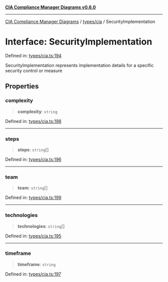 [**CIA Compliance Manager Diagrams v0.6.0**](../../../README.md)

***

[CIA Compliance Manager Diagrams](../../../modules.md) / [types/cia](../README.md) / SecurityImplementation

# Interface: SecurityImplementation

Defined in: [types/cia.ts:194](https://github.com/step-security-bot/cia-compliance-manager/blob/8fd9c10973b52d0d78d7f90b0376987bfdcead6f/src/types/cia.ts#L194)

SecurityImplementation represents implementation details for a specific
security control or measure

## Properties

### complexity

> **complexity**: `string`

Defined in: [types/cia.ts:198](https://github.com/step-security-bot/cia-compliance-manager/blob/8fd9c10973b52d0d78d7f90b0376987bfdcead6f/src/types/cia.ts#L198)

***

### steps

> **steps**: `string`[]

Defined in: [types/cia.ts:196](https://github.com/step-security-bot/cia-compliance-manager/blob/8fd9c10973b52d0d78d7f90b0376987bfdcead6f/src/types/cia.ts#L196)

***

### team

> **team**: `string`[]

Defined in: [types/cia.ts:199](https://github.com/step-security-bot/cia-compliance-manager/blob/8fd9c10973b52d0d78d7f90b0376987bfdcead6f/src/types/cia.ts#L199)

***

### technologies

> **technologies**: `string`[]

Defined in: [types/cia.ts:195](https://github.com/step-security-bot/cia-compliance-manager/blob/8fd9c10973b52d0d78d7f90b0376987bfdcead6f/src/types/cia.ts#L195)

***

### timeframe

> **timeframe**: `string`

Defined in: [types/cia.ts:197](https://github.com/step-security-bot/cia-compliance-manager/blob/8fd9c10973b52d0d78d7f90b0376987bfdcead6f/src/types/cia.ts#L197)
